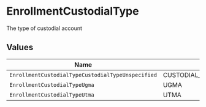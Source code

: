 # EnrollmentCustodialType

The type of custodial account


## Values

| Name                                              | Value                                             |
| ------------------------------------------------- | ------------------------------------------------- |
| `EnrollmentCustodialTypeCustodialTypeUnspecified` | CUSTODIAL_TYPE_UNSPECIFIED                        |
| `EnrollmentCustodialTypeUgma`                     | UGMA                                              |
| `EnrollmentCustodialTypeUtma`                     | UTMA                                              |